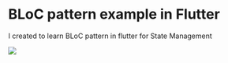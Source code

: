 
# BLoC pattern example in Flutter
I created to learn BLoC pattern in flutter for State Management 

![](https://firebasestorage.googleapis.com/v0/b/myfirebasefirestore-7ecc4.appspot.com/o/all_weather_app.jpg?alt=media&token=ea10bf99-cb46-4a5c-936e-6610ae7dd0da)
